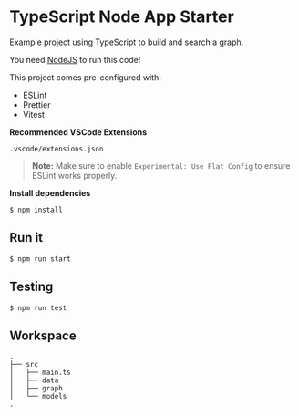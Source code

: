 # TypeScript Node App Starter

Example project using TypeScript to build and search a graph.

You need [NodeJS](https://nodejs.org/en) to run this code!

This project comes pre-configured with:

* ESLint
* Prettier
* Vitest

**Recommended VSCode Extensions**

`.vscode/extensions.json` 

> **Note:** Make sure to enable `Experimental: Use Flat Config` to ensure ESLint works properly.

**Install dependencies**

`$ npm install`


## Run it

`$ npm run start`

## Testing

`$ npm run test`

## Workspace

```
.
├── src
│   ├── main.ts
│   ├── data
│   ├── graph
│   └── models
.
```